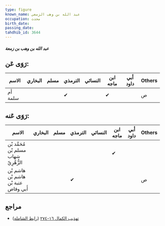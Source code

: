 ```yaml
---
type: figure
known_name: عبد الله بن وهب الزمعي
occupation: محدث
birth_date:
passing_date:
tahdhib_id: 3644
---
```

##### عبد الله بن وهب بن زمعة

## رَوَى عَن:
| الاسم   | البخاري | مسلم | الترمذي | النسائي | ابن ماجه | أبي داود | Others |
| ------- | ------- | ---- | ------- | ------- | -------- | -------- | ------ |
| أم سلمة |         |      | ✔       |         | ✔        |          | ص      |
## رَوَى عَنه:
| الاسم                                  | البخاري | مسلم | الترمذي | النسائي | ابن ماجه | أبي داود | Others |
| -------------------------------------- | ------- | ---- | ------- | ------- | -------- | -------- | ------ |
| مُحَمَّد بْن مسلم بْن شهاب الزُّهْرِيّ |         |      |         |         | ✔        |          |        |
| هاشم بْن هاشم بْن عتبة بْن أَبي وقاص   |         |      | ✔       |         |          |          | ص      |
## مراجع
- [تهذيب الكمال ١٦-٢٧٤](obsidian://open?vault=Tahdhib-al-Kamal&file=Figures/٣٦٤٤-عبد%20الله%20بن%20وهب%20بن%20زمعة) ([رابط الشاملة](https://shamela.ws/book/3722/8267))